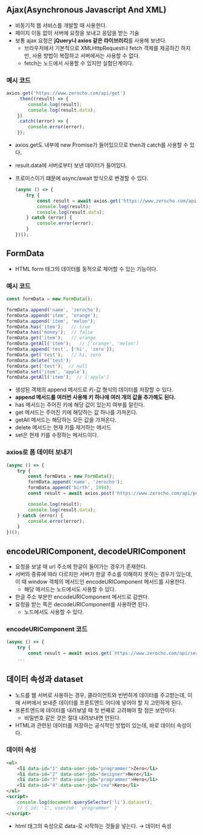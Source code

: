 ## Ajax(Asynchronous Javascript And XML)

- 비동기적 웹 서비스를 개발할 때 사용한다.
- 페이지 이동 없이 서버에 요청을 보내고 응답을 받는 기술
- 보통 ajax 요청은 **jQuery나 axios 같은 라이브러리**를 사용해 보낸다.
    - 브라우저에서 기본적으로 XMLHttpRequest나 fetch 객체를 제공하긴 하지만, 사용 방법이 복잡하고 서버에서는 사용할 수 없다.
    - fetch는 노드에서 사용할 수 있지만 실험단계이다.

### 예시 코드

```jsx
axios.get('https://www.zerocho.com/api/get')
	.then((result) => {
		console.log(result);
		console.log(result.data);
	})
	.catch((error) => {
		console.error(error);
	});
```

- axios.get도 내부에 new Promise가 들어있으므로 then과 catch를 사용할 수 있다.
- result.data에 서버로부터 보낸 데이터가 들어있다.
- 프로미스이기 떄문에 async/await 방식으로 변경할 수 있다.
    
    ```jsx
    (async () => {
    	try {
    		const result = await axios.get('https://www.zerocho.com/api/get');
    		console.log(result);
    		console.log(result.data);
    	} catch (error) {
    		console.error(error);
    	}
    })();
    ```
    

## FormData

- HTML form 태그의 데이터를 동적으로 제어할 수 있는 기능이다.

### 예시 코드

```jsx
const formData = new FormData();

formData.append('name', 'zerocho');
formData.append('item', 'orange');
formData.append('item', 'melon');
formData.has('item');   // true
formData.has('money');  // false
formData.get('item');   // orange
formData.getAll('item');   // ['orange', 'melon']
formData.append('test', ['hi', 'zero']);
formData.get('test');   // hi, zero
formData.delete('test');
formData.get('test');  // null
formData.set('item', 'apple');
formData.getAll('item');  // ['apple']
```

- 생성된 객체의 append 메서드로 키-값 형식의 데이터를 저장할 수 있다.
- **append 메서드를 여러번 사용해 키 하나에 여러 개의 값을 추가해도 된다.**
- has 메서드는 주어진 키에 해당 값이 있는지 여부를 알린다.
- get 메서드는 주어진 키에 해당하는 값 하나를 가져온다.
- getAll 메서드는 해당하는 모든 값을 가져온다.
- delete 메서드는 현재 키를 제거하는 메서드
- set은 현재 키를 수정하는 메서드이다.

### axios로 폼 데이터 보내기

```jsx
(async () => {
	try {
		const formData = new FormData();
		formData.append('name', 'zerocho');
		formData.append('birth', 1994);
		const result = await axios.post('https://www.zerocho.com/api/post/formData', formData);

		console.log(result);
		console.log(result.data);
	} catch (error) {
		console.error(error);
	}
})();
```

## encodeURIComponent, decodeURIComponent

- 요청을 보낼 때 url 주소에 한글이 들어가는 경우가 존재한다.
- 서버의 종류에 따라 다르지만 서버가 한글 주소를 이해하지 못하는 경우가 있는데, 이 때 window 객체의 메서드인 encodeURIComponent 메서드를 사용한다.
    - 해당 메서드는 노드에서도 사용할 수 있다.
- 한글 주소 부분만 encodeURIComponent 메서드로 감싼다.
- 요청을 받는 쪽은 decodeURIComponent를 사용하면 된다.
    - 노드에서도 사용할 수 있다.

### encodeURIComponent 코드

```jsx
(async () => {
	try {
		const result = await axios.get(`https://www.zerocho.com/api/search/${encodeURIComponent('노드')}`);
	...
```

## 데이터 속성과 dataset

- 노드를 웹 서버로 사용하는 경우, 클라이언트와 빈번하게 데이터를 주고받는데, 이 때 서버에서 보내준 데이터를 프론트엔드 어디에 넣어야 할 지 고민하게 된다.
- 프론트엔드에 데이터를 내려보낼 때 첫 번째로 고려해야 할 점은 보안이다.
    - 비밀번호 같은 것은 절대 내려보내면 안된다.
- HTML과 관련된 데이터를 저장하는 공식적인 방법이 있는데, 바로 데이터 속성이다.

### 데이터 속성

```html
<ul>
	<li data-id="1" data-user-job="programmer">Zero</li>
	<li data-id="2" data-user-job="designer">Nero</li>
	<li data-id="3" data-user-job="programmer">Hero</li>
	<li data-id="4" data-user-job="ceo">Kero</li>
</ul>
<script>
	console.log(document.querySelector('li').dataset);
	// { id: '1', userJob: 'programmer' }
</script>

```

- html 태그의 속성으로 data-로 시작하는 것들을 넣는다. → 데이터 속성